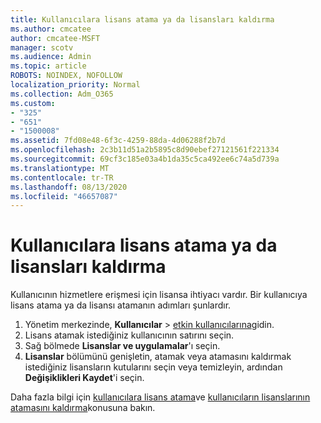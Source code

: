 ```yaml
---
title: Kullanıcılara lisans atama ya da lisansları kaldırma
ms.author: cmcatee
author: cmcatee-MSFT
manager: scotv
ms.audience: Admin
ms.topic: article
ROBOTS: NOINDEX, NOFOLLOW
localization_priority: Normal
ms.collection: Adm_O365
ms.custom:
- "325"
- "651"
- "1500008"
ms.assetid: 7fd08e48-6f3c-4259-88da-4d06288f2b7d
ms.openlocfilehash: 2c3b11d51a2b5895c8d90ebef27121561f221334
ms.sourcegitcommit: 69cf3c185e03a4b1da35c5ca492ee6c74a5d739a
ms.translationtype: MT
ms.contentlocale: tr-TR
ms.lasthandoff: 08/13/2020
ms.locfileid: "46657087"
---
```

# <a name="assign-or-unassign-licenses-to-users"></a>Kullanıcılara lisans atama ya da lisansları kaldırma

Kullanıcının hizmetlere erişmesi için lisansa ihtiyacı vardır. Bir kullanıcıya lisans atama ya da lisansı atamanın adımları şunlardır.
  
1. Yönetim merkezinde, **Kullanıcılar** \> [etkin kullanıcılarına](https://go.microsoft.com/fwlink/p/?linkid=834822)gidin.
2. Lisans atamak istediğiniz kullanıcının satırını seçin.
3. Sağ bölmede **Lisanslar ve uygulamalar**'ı seçin.
4. **Lisanslar** bölümünü genişletin, atamak veya atamasını kaldırmak istediğiniz lisansların kutularını seçin veya temizleyin, ardından **Değişiklikleri Kaydet**'i seçin.

Daha fazla bilgi için [kullanıcılara lisans atama](https://docs.microsoft.com/microsoft-365/admin/manage/assign-licenses-to-users)ve [kullanıcıların lisanslarının atamasını kaldırma](https://docs.microsoft.com/microsoft-365/admin/manage/remove-licenses-from-users)konusuna bakın.